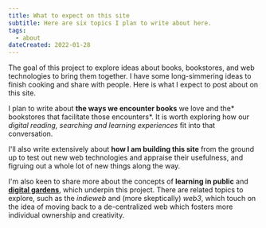 ```yaml
---
title: What to expect on this site
subtitle: Here are six topics I plan to write about here.
tags:
  - about
dateCreated: 2022-01-28
---
```

The goal of this project to explore ideas about books, bookstores, and web technologies to bring them together. I have some long-simmering ideas to finish cooking and share with people. Here is what I expect to post about on this site.

I plan to write about **the ways we encounter books** we love and the* bookstores that facilitate those encounters*. It is worth exploring how our *digital reading, searching and learning experiences* fit into that conversation.

I'll also write extensively about **how I am building this site** from the ground up to test out new web technologies and appraise their usefulness, and figruing out a whole lot of new things along the way.

I'm also keen to share more about the concepts of **learning in public** and **[digital gardens](/digital-gardens)**, which underpin this project. There are related topics to explore, such as the *indieweb* and (more skeptically) *web3*, which touch on the idea of moving back to a de-centralized web which fosters more individual ownership and creativity.